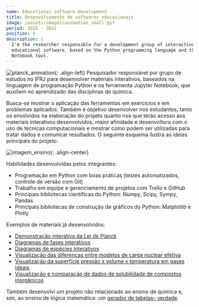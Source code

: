 ```yaml
---
name: Educational software development
title: Desenvolvimento de softwares educacionais
image: /assets/images/animation_small.gif
period: 2015 - 2022
position: 9
description: |
  I'm the researcher responsible for a development group of interactive
  educational software, based on the Python programming language and the Jupyter
  Notebook tool.
---
```


![planck_animation](/assets/images/animation_small.gif){: .align-left}
Pesquisador responsável por grupo de estudos no IFRJ para desenvolver materiais
interativos, baseados na linguagem de programação Python e na ferramenta Jupyter
Notebook, que auxiliem no aprendizado das disciplinas de química.

Busca-se mostrar a aplicação das ferramentas em exercícios e em problemas
aplicados. Também é objetivo desenvolver nos estudantes, tanto os envolvidos na
elaboração do projeto quanto nos que terão acesso aos materiais interativos
desenvolvidos, maior afinidade e desenvoltura com o uso de técnicas
computacionais e mostrar como podem ser utilizadas para tratar dados e comunicar
resultados.  O seguinte esquema ilustra as ideias principais do projeto:

![imagem_ensino](/assets/images/edu02.png){: .align-center}

Habilidades desenvolvidas pelos integrantes:
- Programação em Python com boas práticas (testes automatizados, controle de
versão com Git)
- Trabalho em equipe e gerenciamento de projetos com Trello e GitHub
- Principais bibliotecas científicas do Python: Numpy, Scipy, Sympy, Pandas
- Principais bibliotecas de construção de gráficos do Python: Matplotlib e
Plotly

Exemplos de materiais já desenvolvidos:

- [Demonstração interativa da Lei de
Planck](https://github.com/chicolucio/planck) 
- [Diagramas de fases interativos](https://github.com/chicolucio/PhaseDiagram)
- [Diagramas de espécies interativos](https://github.com/chicolucio/pH-diagrams)
- [Visualização das diferenças entre modelos de carga nuclear 
efetiva](https://github.com/chicolucio/zeff) 
- [Visualização da superfície pressão x volume x temperatura em gases
ideais](https://github.com/chicolucio/ideal_gases) 
- [Visualização e comparação de dados de solubilidade de compostos 
inorgânicos](https://github.com/chicolucio/solutions)

Também desenvolvi um projeto não relacionado ao ensino de química e, sim, ao
ensino de lógica matemática: um [gerador de tabelas-
verdade](https://github.com/chicolucio/truth-table-generator).
